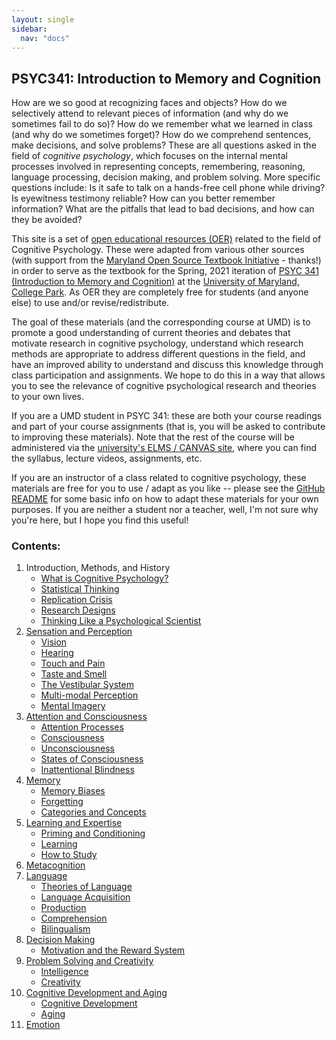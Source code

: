 ```yaml
---
layout: single
sidebar:
  nav: "docs"
---
```

## PSYC341: Introduction to Memory and Cognition

How are we so good at recognizing faces and objects? How do we selectively attend to relevant pieces of information (and why do we sometimes fail to do so)? How do we remember what we learned in class (and why do we sometimes forget)? How do we comprehend sentences, make decisions, and solve problems? These are all questions asked in the field of *cognitive psychology*, which focuses on the internal mental processes involved in representing concepts, remembering, reasoning, language processing, decision making, and problem solving. More specific questions include: Is it safe to talk on a hands-free cell phone while driving? Is eyewitness testimony reliable? How can you better remember information? What are the pitfalls that lead to bad decisions, and how can they be avoided?

This site is a set of [open educational resources (OER)](https://en.wikipedia.org/wiki/Open_educational_resources) related to the field of Cognitive Psychology. These were adapted from various other sources (with support from the [Maryland Open Source Textbook Initiative](https://www.oer-maryland.org/) - thanks!) in order to serve as the textbook for the Spring, 2021 iteration of [PSYC 341 (Introduction to Memory and Cognition)](https://app.testudo.umd.edu/soc/202101/PSYC/PSYC341) at the [University of Maryland, College Park](https://umd.edu/). As OER they are completely free for students (and anyone else) to use and/or revise/redistribute. 

The goal of these materials (and the corresponding course at UMD) is to promote a good understanding of current theories and debates that motivate research in cognitive psychology, understand which research methods are appropriate to address different questions in the field, and have an improved ability to understand and discuss this knowledge through class participation and assignments. We hope to do this in a way that allows you to see the relevance of cognitive psychological research and theories to your own lives.

If you are a UMD student in PSYC 341: these are both your course readings and part of your course assignments (that is, you will be asked to contribute to improving these materials). Note that the rest of the course will be administered via the [university's ELMS / CANVAS site](https://elms.umd.edu/), where you can find the syllabus, lecture videos, assignments, etc. 

If you are an instructor of a class related to cognitive psychology, these materials are free for you to use / adapt as you like -- please see the [GitHub README](https://github.com/UMDOER/PSYC341OER/blob/master/README.md) for some basic info on how to adapt these materials for your own purposes. If you are neither a student nor a teacher, well, I'm not sure why you're here, but I hope you find this useful! 

### Contents:

1. Introduction, Methods, and History
    * [What is Cognitive Psychology?](/_pages/intro-methods/introduction.md)
    * [Statistical Thinking](/_pages/intro-methods/statisticalthinking.md)
    * [Replication Crisis](/_pages/intro-methods/replicationcrisis.md)
    * [Research Designs](/_pages/intro-methods/researchdesigns.md)
    * [Thinking Like a Psychological Scientist](/_pages/intro-methods/thinkinglikeapsychscientist.md)
2. [Sensation and Perception](/_pages/sensation-perception.md)
    * [Vision](/_pages/sensation-perception/vision.md)
    * [Hearing](/_pages/sensation-perception/hearing.md)
    * [Touch and Pain](/_pages/sensation-perception/touch-pain.md)
    * [Taste and Smell](/_pages/sensation-perception/taste-smell.md)
    * [The Vestibular System](/_pages/sensation-perception/vestibular.md)
    * [Multi-modal Perception](/_pages/sensation-perception/multimodalperception.md)
    * [Mental Imagery](/_pages/sensation-perception/mentalimagery.md)
3. [Attention and Consciousness](/_pages/attention-consciousness.md)
    * [Attention Processes](/_pages/attention-consciousness/attentionprocesses.md)
    * [Consciousness](/_pages/attention-consciousness/consciousness.md)
    * [Unconsciousness](/_pages/attention-consciousness/unconsciousness.md)
    * [States of Consciousness](/_pages/attention-consciousness/statesofconsciousness.md)
    * [Inattentional Blindness](/_pages/attention-consciousness/inattentionalblindness.md)
4. [Memory](/_pages/memory.md)
    * [Memory Biases](/_pages/memory/memorybiases.md)
    * [Forgetting](/_pages/memory/forgetting.md)
    * [Categories and Concepts](/_pages/memory/categoriesandconcepts.md)
5. [Learning and Expertise](/_pages/learning-expertise.md)
    * [Priming and Conditioning](/_pages/learning-expertise/priming.md)
    * [Learning](/_pages/learning-expertise/learning.md)
    * [How to Study](/_pages/learning-expertise/howtostudy.md)
6. [Metacognition](/_pages/metacognition.md)
7. [Language](/_pages/language.md)
    * [Theories of Language](/_pages/language/theoriesoflang.md)
    * [Language Acquisition](/_pages/language/langacq.md)
    * [Production](/_pages/language/production.md)
    * [Comprehension](/_pages/language/comprehension.md)
    * [Bilingualism](/_pages/language/bilingualism.md)
8. [Decision Making](/_pages/decisionmaking.md)
    * [Motivation and the Reward System](/_pages/decisionmaking/motivation.md)
9. [Problem Solving and Creativity](/_pages/problemsolving-creativity.md)
    * [Intelligence](/_pages/problemsolving-creativity/intelligence.md)
    * [Creativity](/_pages/problemsolving-creativity/creativity.md)
10. [Cognitive Development and Aging](/_pages/cogdev-aging.md)
    * [Cognitive Development](/_pages/cogdev-aging/cognitivedevelopment.md)
    * [Aging](/_pages/cogdev-aging/aging.md)
11. [Emotion](/_pages/emotion.md)

